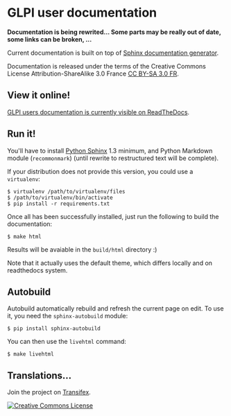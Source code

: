 # GLPI user documentation

__Documentation is being rewrited... Some parts may be really out of date, some links can be broken, ...__

Current documentation is built on top of [Sphinx documentation generator](http://sphinx-doc.org/). 

Documentation is released under the terms of the Creative Commons License Attribution-ShareAlike 3.0 France [CC BY-SA 3.0 FR](https://creativecommons.org/licenses/by-sa/3.0/fr/deed.en).

## View it online!

[GLPI users documentation is currently visible on ReadTheDocs](http://glpi-user-documentation.rtfd.io/).

## Run it!

You'll have to install [Python Sphinx](http://sphinx-doc.org/) 1.3 minimum, and Python Markdown module (`recommonmark`) (until rewrite to restructured text will be complete).

If your distribution does not provide this version, you could use a `virtualenv`:
```
$ virtualenv /path/to/virtualenv/files
$ /path/to/virtualenv/bin/activate
$ pip install -r requirements.txt
```

Once all has been successfully installed, just run the following to build the documentation:
```
$ make html
```

Results will be avaiable in the `build/html` directory :)

Note that it actually uses the default theme, which differs locally and on readthedocs system.

## Autobuild

Autobuild automatically rebuild and refresh the current page on edit.
To use it, you need the `sphinx-autobuild` module:
```
$ pip install sphinx-autobuild
```

You can then use the `livehtml` command:
```
$ make livehtml
```

## Translations...

Join the project on [Transifex](https://www.transifex.com/glpi/glpi-user-documentation/).

<a rel="license" href="http://creativecommons.org/licenses/by-sa/3.0/fr/"><img alt="Creative Commons License" style="border-width:0" src="https://i.creativecommons.org/l/by-sa/3.0/fr/80x15.png" /></a>
